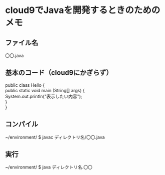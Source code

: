 # cloud9でJavaを開発するときのためのメモ

## ファイル名
〇〇.java<br>

## 基本のコード（cloud9にかぎらず）
  public class Hello {<br>
    public static void main (String[] args) {<br>
      System.out.println("表示したい内容");<br>
    }<br>
  }<br>

## コンパイル
~/environment/ $ javac ディレクトリ名/〇〇.java<br>

## 実行
~/environment/ $ java ディレクトリ名.〇〇<br>

